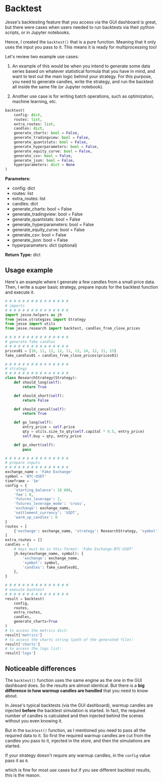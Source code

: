 # Backtest

Jesse's backtesting feature that you access via the GUI dashboard is great, but there were cases when users needed to run backtests via their python scripts, or in Jupyter notebooks. 

Hence, I created the `backtest()` that is a pure function. Meaning that it only uses the input you pass to it. This means it is ready for multiprocessing too!

Let's review two example use cases:

1. An example of this would be when you intend to generate some data series based on whatever statistical formula that you have in mind, and want to test out the main logic behind your strategy. For this purpose, you need to generate candles, write the strategy, and run the backtest all inside the same file (or Jupyter notebook).

2. Another use case is for writing batch operations, such as optimization, machine learning, etc. 

```py
backtest(
    config: dict,
    routes: list,
    extra_routes: list,
    candles: dict,
    generate_charts: bool = False,
    generate_tradingview: bool = False,
    generate_quantstats: bool = False,
    generate_hyperparameters: bool = False,
    generate_equity_curve: bool = False,
    generate_csv: bool = False,
    generate_json: bool = False,
    hyperparameters: dict = None
)
```

**Parameters:**

- config: dict
- routes: list
- extra_routes: list
- candles: dict
- generate_charts: bool = False
- generate_tradingview: bool = False
- generate_quantstats: bool = False
- generate_hyperparameters: bool = False
- generate_equity_curve: bool = False
- generate_csv: bool = False
- generate_json: bool = False
- hyperparameters: dict (optional)

**Return Type:** dict

## Usage example

Here's an example where I generate a few candles from a small price data. Then, I write a super basic strategy, prepare inputs for the backtest function and execute it. 

```py
# # # # # # # # # # # # # # # 
# imports 
# # # # # # # # # # # # # # # 
import jesse.helpers as jh
from jesse.strategies import Strategy
from jesse import utils
from jesse.research import backtest, candles_from_close_prices

# # # # # # # # # # # # # # # 
# generate fake candles
# # # # # # # # # # # # # # # 
prices01 = [10, 11, 12, 12, 11, 13, 14, 12, 11, 15]
fake_candles01 = candles_from_close_prices(prices01)

# # # # # # # # # # # # # # # 
# strategy
# # # # # # # # # # # # # # # 
class ResearchStrategy(Strategy):
    def should_long(self):
        return True

    def should_short(self):
        return False

    def should_cancel(self):
        return True

    def go_long(self):
        entry_price = self.price
        qty = utils.size_to_qty(self.capital * 0.5, entry_price)
        self.buy = qty, entry_price

    def go_short(self):
        pass

# # # # # # # # # # # # # # # 
# prepare inputs
# # # # # # # # # # # # # # # 
exchange_name = 'Fake Exchange'
symbol = 'BTC-USDT'
timeframe = '1m'
config = {
    'starting_balance': 10_000,
    'fee': 0,
    'futures_leverage': 2,
    'futures_leverage_mode': 'cross',
    'exchange': exchange_name,
    'settlement_currency': 'USDT',
    'warm_up_candles': 0
}
routes = [
    {'exchange': exchange_name, 'strategy': ResearchStrategy, 'symbol': symbol, 'timeframe': timeframe}
]
extra_routes = []
candles = {
    # keys must be in this format: 'Fake Exchange-BTC-USDT'
    jh.key(exchange_name, symbol): {
        'exchange': exchange_name,
        'symbol': symbol,
        'candles': fake_candles01,
    },
}

# # # # # # # # # # # # # # # 
# execute backtest
# # # # # # # # # # # # # # # 
result = backtest(
    config,
    routes,
    extra_routes,
    candles, 
    generate_charts=True
)
# to access the metrics dict:
result['metrics']
# to access the charts string (path of the generated file): 
result['charts']
# to access the logs list:
result['logs']
```

## Noticeable differences 

The `backtest()` function uses the same engine as the one in the GUI dashboard does. So the results are almost identical. But there is a **big difference in how warmup candles are handled** that you need to know about. 

In Jesse's typical backtests (via the GUI dashboard), warmup candles are injected **before** the backtest simulation is started. In fact, the required number of candles is calculated and then injected behind the scenes without you even knowing it. 

But in the `backtest()` function, as I mentioned you need to pass all the required data to it. So first the required warmup candles are cut from the candles you pass to it, injected in the store, and then the simulations are started. 

If your strategy doesn't require any warmup candles, in the `config` value pass it as `0`.

which is fine for most use cases but if you see different backtest results, this is the reason.
